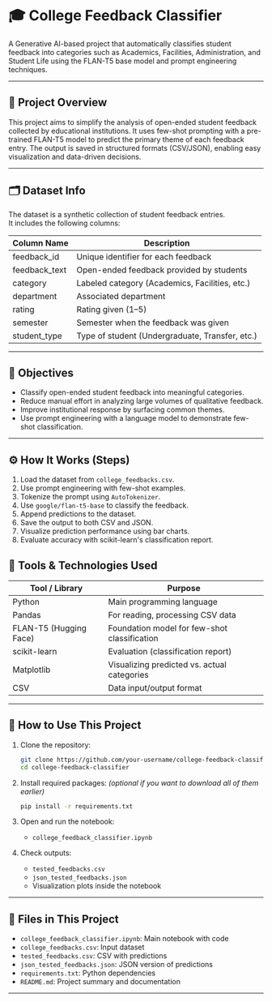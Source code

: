 # 🎓 College Feedback Classifier

A Generative AI-based project that automatically classifies student feedback into categories such as Academics, Facilities, Administration, and Student Life using the FLAN-T5 base model and prompt engineering techniques.

---

## 📌 Project Overview

This project aims to simplify the analysis of open-ended student feedback collected by educational institutions. It uses few-shot prompting with a pre-trained FLAN-T5 model to predict the primary theme of each feedback entry. The output is saved in structured formats (CSV/JSON), enabling easy visualization and data-driven decisions.

---

## 🗂️ Dataset Info

The dataset is a synthetic collection of student feedback entries.  
It includes the following columns:

| Column Name      | Description                                 |
|------------------|---------------------------------------------|
| feedback_id      | Unique identifier for each feedback         |
| feedback_text    | Open-ended feedback provided by students    |
| category         | Labeled category (Academics, Facilities, etc.) |
| department       | Associated department                       |
| rating           | Rating given (1–5)                          |
| semester         | Semester when the feedback was given        |
| student_type     | Type of student (Undergraduate, Transfer, etc.) |

---

## 🎯 Objectives

- Classify open-ended student feedback into meaningful categories.
- Reduce manual effort in analyzing large volumes of qualitative feedback.
- Improve institutional response by surfacing common themes.
- Use prompt engineering with a language model to demonstrate few-shot classification.

---

## ⚙️ How It Works (Steps)

1. Load the dataset from `college_feedbacks.csv`.
2. Use prompt engineering with few-shot examples.
3. Tokenize the prompt using `AutoTokenizer`.
4. Use `google/flan-t5-base` to classify the feedback.
5. Append predictions to the dataset.
6. Save the output to both CSV and JSON.
7. Visualize prediction performance using bar charts.
8. Evaluate accuracy with scikit-learn's classification report.


## 🧰 Tools & Technologies Used

| Tool / Library        | Purpose                                      |
|-----------------------|----------------------------------------------|
| Python                | Main programming language                    |
| Pandas                | For reading, processing CSV data             |
| FLAN-T5 (Hugging Face)| Foundation model for few-shot classification |
| scikit-learn          | Evaluation (classification report)           |
| Matplotlib            | Visualizing predicted vs. actual categories  |
| CSV                   | Data input/output format                     |

---

## 🚀 How to Use This Project

1. Clone the repository:
   ```bash
   git clone https://github.com/your-username/college-feedback-classifier.git
   cd college-feedback-classifier
   ```

2. Install required packages:
   *(optional if you want to download all of them earlier)*
   ```bash
   pip install -r requirements.txt
   ```

3. Open and run the notebook:
   - `college_feedback_classifier.ipynb`

4. Check outputs:
   - `tested_feedbacks.csv`
   - `json_tested_feedbacks.json`
   - Visualization plots inside the notebook

---

## 📁 Files in This Project

- `college_feedback_classifier.ipynb`: Main notebook with code
- `college_feedbacks.csv`: Input dataset
- `tested_feedbacks.csv`: CSV with predictions
- `json_tested_feedbacks.json`: JSON version of predictions
- `requirements.txt`: Python dependencies
- `README.md`: Project summary and documentation

---

